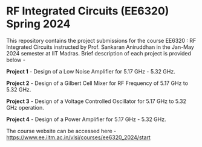 # RF Integrated Circuits (EE6320) Spring 2024

This repository contains the project submissions for the course EE6320 : RF Integrated Circuits instructed by Prof. Sankaran Aniruddhan in the Jan-May 2024 semester at IIT Madras. Brief description of each project is provided below -

**Project 1** - Design of a Low Noise Amplifier for 5.17 GHz - 5.32 GHz.

**Project 2** - Design of a Gilbert Cell Mixer for RF Frequency of 5.17 GHz to 5.32 GHz.

**Project 3** - Design of a Voltage Controlled Oscillator for 5.17 GHz to 5.32 GHz operation. 

**Project 4** - Design of a Power Amplifier for 5.17 GHz - 5.32 GHz. 

The course website can be accessed here - https://www.ee.iitm.ac.in/vlsi/courses/ee6320_2024/start
